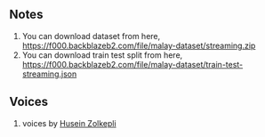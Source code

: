 ## Notes

1. You can download dataset from here, https://f000.backblazeb2.com/file/malay-dataset/streaming.zip
2. You can download train test split from here, https://f000.backblazeb2.com/file/malay-dataset/train-test-streaming.json

## Voices

1. voices by [Husein Zolkepli](https://www.linkedin.com/in/husein-zolkepli/)
